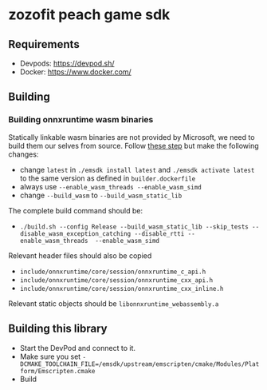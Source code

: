 # zozofit peach game sdk

## Requirements

- Devpods: https://devpod.sh/
- Docker: https://www.docker.com/

## Building

### Building onnxruntime wasm binaries

Statically linkable wasm binaries are not provided by Microsoft, we need to build them our selves from source.
Follow [these step](https://onnxruntime.ai/docs/build/web.html) but make the following changes:

- change `latest` in `./emsdk install latest` and `./emsdk activate latest` to the same version as defined in `builder.dockerfile`
- always use `--enable_wasm_threads	--enable_wasm_simd`
- change `--build_wasm` to `--build_wasm_static_lib`

The complete build command should be: 

- `./build.sh --config Release --build_wasm_static_lib --skip_tests --disable_wasm_exception_catching --disable_rtti --enable_wasm_threads	--enable_wasm_simd`

Relevant header files should also be copied

- `include/onnxruntime/core/session/onnxruntime_c_api.h`
- `include/onnxruntime/core/session/onnxruntime_cxx_api.h`
- `include/onnxruntime/core/session/onnxruntime_cxx_inline.h`

Relevant static objects should be `libonnxruntime_webassembly.a`

## Building this library

- Start the DevPod and connect to it.
- Make sure you set `-DCMAKE_TOOLCHAIN_FILE=/emsdk/upstream/emscripten/cmake/Modules/Platform/Emscripten.cmake`
- Build